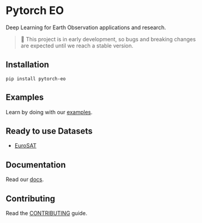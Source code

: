 # Pytorch EO

Deep Learning for Earth Observation applications and research.

> 🚧 This project is in early development, so bugs and breaking changes are expected until we reach a stable version.

## Installation

```
pip install pytorch-eo
```

## Examples

Learn by doing with our [examples](https://github.com/earthpulse/pytorch_eo/tree/main/examples).

## Ready to use Datasets

- [EuroSAT](https://github.com/phelber/EuroSAT)

## Documentation

Read our [docs](https://earthpulse.github.io/pytorch_eo/).

## Contributing

Read the [CONTRIBUTING](https://github.com/earthpulse/pytorch_eo/blob/main/CONTRIBUTING.md) guide.

